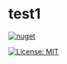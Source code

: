# test1

[![nuget](https://img.shields.io/nuget/v/Fortex.NET.SDK.svg)](https://www.nuget.org/packages/Fortex.NET.SDK/)

[![License: MIT](https://img.shields.io/badge/License-MIT-yellow.svg)](https://opensource.org/licenses/MIT)
